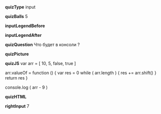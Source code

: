 ____quizType____
input

____quizBalls____
5

____inputLegendBefore____


____inputLegendAfter____


____quizQuestion____
Что будет в консоли ?

____quizPicture____


____quizJS____
var arr = [ 10, 5, false, true ]

arr.valueOf = function () {
    var res = 0
    while ( arr.length ) {
        res += arr.shift()
    }
    return res
}

console.log ( arr - 9 )

____quizHTML____


____rightInput____
7
